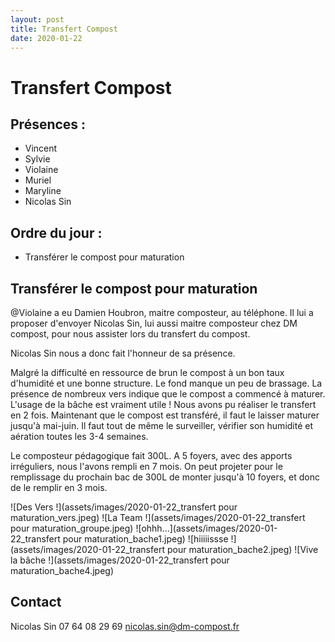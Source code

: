 ```yaml
---
layout: post
title: Transfert Compost
date: 2020-01-22
---
```


# Transfert Compost

## Présences :
- Vincent
- Sylvie
- Violaine
- Muriel
- Maryline
- Nicolas Sin

## Ordre du jour :
- Transférer le compost pour maturation

## Transférer le compost pour maturation

@Violaine a eu Damien Houbron, maitre composteur, au téléphone. Il lui a proposer d'envoyer Nicolas Sin, lui aussi maitre composteur chez DM compost, pour nous assister lors du transfert du compost.

Nicolas Sin nous a donc fait l'honneur de sa présence.

Malgré la difficulté en ressource de brun le compost à un bon taux d'humidité et une bonne structure. Le fond manque un peu de brassage. La présence de nombreux vers indique que le compost a commencé à maturer. L'usage de la bâche est vraiment utile ! Nous avons pu réaliser le transfert en 2 fois. Maintenant que le compost est transféré, il faut le laisser maturer jusqu'à mai-juin. Il faut tout de même le surveiller, vérifier son humidité et aération toutes les 3-4 semaines.

Le composteur pédagogique fait 300L. A 5 foyers, avec des apports irréguliers, nous l'avons rempli en 7 mois. On peut projeter pour le remplissage du prochain bac de 300L de monter jusqu'à 10 foyers, et donc de le remplir en 3 mois.  

![Des Vers !](assets/images/2020-01-22_transfert pour maturation_vers.jpeg)
![La Team !](assets/images/2020-01-22_transfert pour maturation_groupe.jpeg)
![ohhh...](assets/images/2020-01-22_transfert pour maturation_bache1.jpeg)
![hiiiiissse !](assets/images/2020-01-22_transfert pour maturation_bache2.jpeg)
![Vive la bâche !](assets/images/2020-01-22_transfert pour maturation_bache4.jpeg)

## Contact
Nicolas Sin
07 64 08 29 69
nicolas.sin@dm-compost.fr
